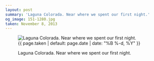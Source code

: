 ```yaml
---
layout: post
summary: 'Laguna Colorada. Near where we spent our first night.'
og_image: 151-1280.jpg
taken: November 8, 2013
---
```


<figure class="post" data-src="{{ site.assets_url }}/{{ page.og_image }}">
<img alt="Laguna Colorada. Near where we spent our first night." sizes="(min-width: 700px) 50vw, calc(100vw - 2rem)" src="{{ site.assets_url }}/151-640.jpg" srcset="{{ site.assets_url }}/151-1280.jpg 1280w, {{ site.assets_url }}/151-960.jpg 960w, {{ site.assets_url }}/151-640.jpg 640w, {{ site.assets_url }}/151-320.jpg 320w"/>
<figcaption>
<time>{{ page.taken | default: page.date | date: "%B %-d, %Y" }}</time>
<p>Laguna Colorada. Near where we spent our first night.</p>
</figcaption>
</figure>
